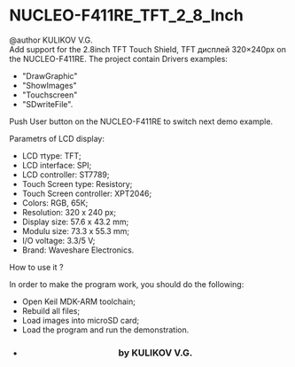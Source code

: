 # NUCLEO-F411RE_TFT_2_8_Inch
@author  KULIKOV V.G.
<br>
 Add support for the 2.8inch TFT Touch Shield, TFT дисплей 320×240px on the NUCLEO-F411RE. The project contain Drivers examples:
 - "DrawGraphic"
 - "ShowImages"
 - "Touchscreen"
 - "SDwriteFile".

Push User button on the NUCLEO-F411RE to switch next demo example.

Parametrs of LCD display:
 - LCD тtype: TFT;
 - LCD interface: SPI;
 - LCD controller: ST7789;
 - Touch Screen type: Resistory;
 - Touch Screen controller: XPT2046;
 - Colors: RGB, 65К;
 - Resolution: 320 х 240 px;
 - Display size: 57.6 х 43.2 mm;
 - Modulu size: 73.3 х 55.3 mm;
 - I/O voltage: 3.3/5 V;
 - Brand: Waveshare Electronics.

How to use it ?<br>

In order to make the program work, you should do the following:
 - Open Keil MDK-ARM toolchain;
 - Rebuild all files;
 - Load images into microSD card;
 - Load the program and run the demonstration.

 * <h3><center>by KULIKOV V.G. </center></h3>

